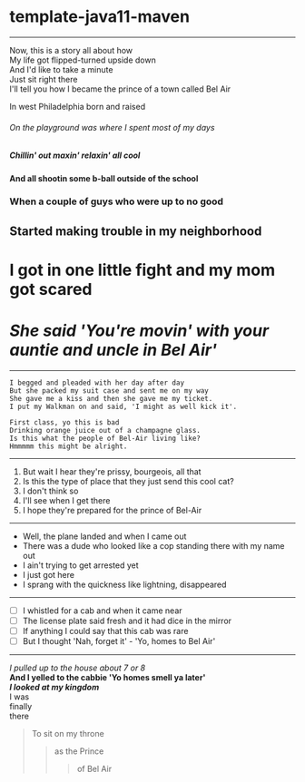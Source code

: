 # template-java11-maven

---

Now, this is a story all about how  
My life got flipped-turned upside down  
And I'd like to take a minute  
Just sit right there  
I'll tell you how I became the prince of a town called Bel Air

In west Philadelphia born and raised

###### On the playground was where I spent most of my days

##### Chillin' out maxin' relaxin' all cool

#### And all shootin some b-ball outside of the school

### When a couple of guys who were up to no good

## Started making trouble in my neighborhood

# I got in one little fight and my mom got scared

# *She said 'You're movin' with your auntie and uncle in Bel Air'*

---

```
I begged and pleaded with her day after day  
But she packed my suit case and sent me on my way  
She gave me a kiss and then she gave me my ticket.  
I put my Walkman on and said, 'I might as well kick it'.  

First class, yo this is bad  
Drinking orange juice out of a champagne glass.  
Is this what the people of Bel-Air living like?  
Hmmmmm this might be alright.  
```

---

1. But wait I hear they're prissy, bourgeois, all that
2. Is this the type of place that they just send this cool cat?
3. I don't think so
4. I'll see when I get there
5. I hope they're prepared for the prince of Bel-Air

---

- Well, the plane landed and when I came out
- There was a dude who looked like a cop standing there with my name out
- I ain't trying to get arrested yet
- I just got here
- I sprang with the quickness like lightning, disappeared

---

- [ ] I whistled for a cab and when it came near
- [ ] The license plate said fresh and it had dice in the mirror
- [ ] If anything I could say that this cab was rare
- [ ] But I thought 'Nah, forget it' - 'Yo, homes to Bel Air'

---

*I pulled up to the house about 7 or 8*  
**And I yelled to the cabbie 'Yo homes smell ya later'**  
***I looked at my kingdom***  
I was<br>finally
<br>
there
> To sit on my throne
>> as the Prince
>>> of Bel Air  
